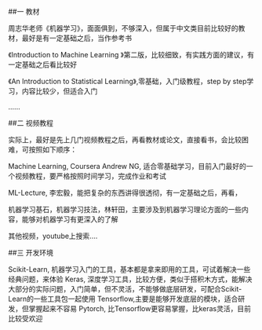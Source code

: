 ##一 教材

 周志华老师《机器学习》，面面俱到，不够深入，但属于中文类目前比较好的教材，最好是有一定基础之后，当作参考书

《Introduction to Machine Learning 》第二版，比较细致，有实践方面的建议，有一定基础之后看比较好

《An Introduction to Statistical Learning》,零基础，入门级教程，step by step学习，内容比较少，但适合入门

......

##二 视频教程

实际上，最好是先上几门视频教程之后，再看教材或论文，直接看书，会比较困难，可按照如下顺序：

Machine Learning, Coursera  Andrew NG, 适合零基础学习，目前入门最好的一个视频教程，要严格按照时间学习，完成作业和考试

ML-Lecture, 李宏毅，能把复杂的东西讲得很透彻，有一定基础之后，再看，

机器学习基石，机器学习技法，林轩田，主要涉及到机器学习理论方面的一些内容，能够对机器学习有更深入的了解

其他视频，youtube上搜索....

##三 开发环境

Scikit-Learn, 机器学习入门的工具，基本都是拿来即用的工具，可试着解决一些经典问题，来体验
Keras, 深度学习工具，比较方便，类似于搭积木方式，能解决大部分的实际问题，入门简单，但不灵活，不能够做底层研发，可配合Scikit-Learn的一些工具包一起使用
Tensorflow,主要是能够开发底层的模块，适合研发，但掌握起来不容易
Pytorch, 比Tensorflow更容易掌握，比keras灵活，目前比较受欢迎
